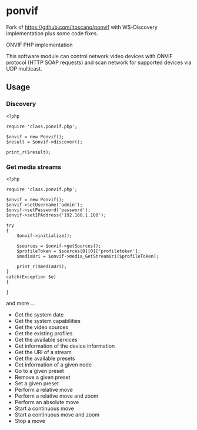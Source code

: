 # ponvif

Fork of https://github.com/ltoscano/ponvif with WS-Discovery implementation plus some code fixes.

ONVIF PHP implementation

This software module can control network video devices with ONVIF protocol (HTTP SOAP requests) and scan network for supported devices via UDP multicast.

## Usage

### Discovery

```
<?php

require 'class.ponvif.php';

$onvif = new Ponvif();
$result = $onvif->discover();

print_r($result);
```

### Get media streams

```
<?php

require 'class.ponvif.php';

$onvif = new Ponvif();
$onvif->setUsername('admin');
$onvif->setPassword('password');
$onvif->setIPAddress('192.168.1.108');

try
{
	$onvif->initialize();
	
	$sources = $onvif->getSources();
	$profileToken = $sources[0][0]['profiletoken'];
	$mediaUri = $onvif->media_GetStreamUri($profileToken);
	
	print_r($mediaUri);
}
catch(Exception $e)
{
	
}
```

and more ...

- Get the system date
- Get the system capabilities
- Get the video sources
- Get the existing profiles
- Get the available services
- Get information of the device information
- Get the URI of a stream
- Get the available presets
- Get information of a given node
- Go to a given preset
- Remove a given preset
- Set a given preset
- Perform a relative move
- Perform a relative move and zoom
- Perform an absolute move
- Start a continuous move
- Start a continuous move and zoom
- Stop a move
